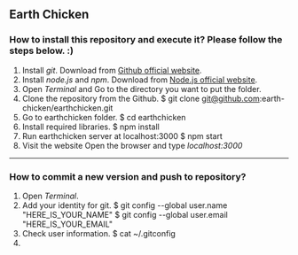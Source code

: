 ## Earth Chicken

### How to install this repository and execute it? Please follow the steps below. :)

1. Install _git_.
Download from [Github official website](https://github.com).
2. Install _node.js_ and _npm_.
Download from [Node.js official website](https://nodejs.org/en/).
3. Open _Terminal_ and Go to the directory you want to put the folder.
4. Clone the repository from the Github.
    $ git clone git@github.com:earth-chicken/earthchicken.git
5. Go to earthchicken folder.
    $ cd earthchicken
6. Install required libraries.
    $ npm install
7. Run earthchicken server at localhost:3000
    $ npm start
8. Visit the website
Open the browser and type _localhost:3000_

---
### How to commit a new version and push to repository?

1. Open _Terminal_.
2. Add your identity for git.
    $ git config --global user.name "HERE_IS_YOUR_NAME"
    $ git config --global user.email "HERE_IS_YOUR_EMAIL"
3. Check user information.
    $ cat ~/.gitconfig
4. 

     
